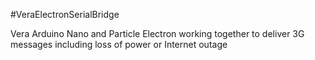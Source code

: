 #VeraElectronSerialBridge

Vera Arduino Nano and Particle Electron working together to deliver 3G messages including loss of power or Internet outage
